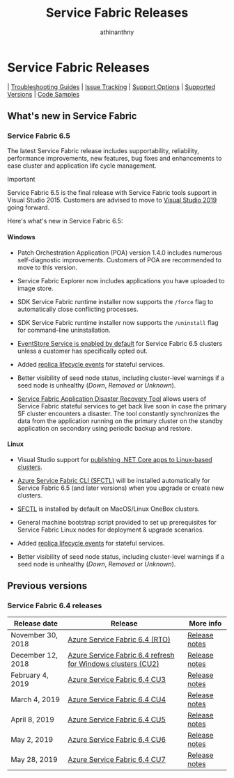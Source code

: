 ﻿---
title: Service Fabric Releases
description: Release notes for the latest features and improvements in Service Fabric.
author: athinanthny
manager: chackdan
ms.author: atsenthi
ms.date: 6/10/2019
ms.topic: conceptual
ms.service: service-fabric
hide_comments: true
hideEdit: true
---

# Service Fabric Releases

| <a href="https://github.com/Azure/Service-Fabric-Troubleshooting-Guides" target="blank">Troubleshooting Guides</a> 
| <a href="https://github.com/Azure/service-fabric-issues" target="blank">Issue Tracking</a> 
| <a href="https://docs.microsoft.com/en-us/azure/service-fabric/service-fabric-support" target="blank">Support Options</a> 
| <a href="https://docs.microsoft.com/en-us/azure/service-fabric/service-fabric-versions" target="blank">Supported Versions</a> 
| <a href="https://azure.microsoft.com/en-us/resources/samples/?service=service-fabric&sort=0" target="blank">Code Samples</a>

## **What's new in Service Fabric**

### Service Fabric 6.5

The latest Service Fabric release includes supportability, reliability, performance improvements, new features, bug fixes and enhancements to ease cluster and application life cycle management.

> [!IMPORTANT]
> Service Fabric 6.5 is the final release with Service Fabric tools support in Visual Studio 2015. Customers are advised to move to [Visual Studio 2019](https://visualstudio.microsoft.com/vs/compare/) going forward.

Here's what's new in Service Fabric 6.5:

#### Windows

- Patch Orchestration Application (POA) version 1.4.0 includes numerous self-diagnostic improvements. Customers of POA are recommended to move to this version.

- Service Fabric Explorer now includes applications you have uploaded to image store.

- SDK Service Fabric runtime installer now supports the `/force` flag to automatically close conflicting processes.  

- SDK Service Fabric runtime installer now supports the `/uninstall` flag for command-line uninstallation.

- [EventStore Service is enabled by default](service-fabric-visualizing-your-cluster.md#event-store) for Service Fabric 6.5 clusters unless a customer has specifically opted out.

- Added [replica lifecycle events](service-fabric-diagnostics-event-generation-operational.md#replica-events) for stateful services.

- Better visibility of seed node status, including cluster-level warnings if a seed node is unhealthy (*Down*, *Removed* or *Unknown*).

- [Service Fabric Application Disaster Recovery Tool](https://github.com/Microsoft/Service-Fabric-AppDRTool) allows users of Service Fabric stateful services to get back live soon in case the primary SF cluster encounters a disaster. The tool constantly synchronizes the data from the application running on the primary cluster on the standby application on secondary using periodic backup and restore.

#### Linux

- Visual Studio support for [publishing .NET Core apps to Linux-based clusters](service-fabric-how-to-publish-linux-app-vs.md).

- [Azure Service Fabric CLI (SFCTL)](https://docs.microsoft.com/en-us/azure/service-fabric/service-fabric-cli) will be installed automatically for Service Fabric 6.5 (and later versions) when you upgrade or create new clusters.

- [SFCTL](https://docs.microsoft.com/en-us/azure/service-fabric/service-fabric-cli) is installed by default on MacOS/Linux OneBox clusters.

- General machine bootstrap script provided to set up prerequisites for Service Fabric Linux nodes for deployment & upgrade scenarios.

- Added [replica lifecycle events](service-fabric-diagnostics-event-generation-operational.md#replica-events) for stateful services.

- Better visibility of seed node status, including cluster-level warnings if a seed node is unhealthy (*Down*, *Removed* or *Unknown*).

## Previous versions

### Service Fabric 6.4 releases

| Release date | Release | More info |
|---|---|---|
| November 30, 2018 | [Azure Service Fabric 6.4 (RTO)](https://blogs.msdn.microsoft.com/azureservicefabric/2018/11/30/azure-service-fabric-6-4-release/)  | [Release notes](https://msdnshared.blob.core.windows.net/media/2018/12/Service-Fabric-6.4-Release.pdf)|
| December 12, 2018 | [Azure Service Fabric 6.4 refresh for Windows clusters (CU2)](https://blogs.msdn.microsoft.com/azureservicefabric/2018/12/12/azure-service-fabric-6-4-refresh-for-windows-clusters/)  | [Release notes](https://msdnshared.blob.core.windows.net/media/2018/12/Links.pdf)  |
| February 4, 2019 | [Azure Service Fabric 6.4 CU3](https://blogs.msdn.microsoft.com/azureservicefabric/2019/02/04/azure-service-fabric-6-4-refresh-release/) | [Release notes](https://msdnshared.blob.core.windows.net/media/2019/02/Service-Fabric-6.4CU3-Release-Notes.pdf) |
| March 4, 2019 | [Azure Service Fabric 6.4 CU4](https://blogs.msdn.microsoft.com/azureservicefabric/2019/03/12/azure-service-fabric-6-4-refresh-release-2/) | [Release notes](https://msdnshared.blob.core.windows.net/media/2019/03/Service-Fabric-6.4CU4-Release-Notes.pdf)
| April 8, 2019 | [Azure Service Fabric 6.4 CU5](https://blogs.msdn.microsoft.com/azureservicefabric/2019/04/08/azure-service-fabric-6-4-refresh-release-5/) | [Release notes](https://msdnshared.blob.core.windows.net/media/2019/04/Service-Fabric-6.4CU5-ReleaseNotes3.pdf)
| May 2, 2019 | [Azure Service Fabric 6.4 CU6](https://blogs.msdn.microsoft.com/azureservicefabric/2019/05/02/azure-service-fabric-6-4-refresh-release-3/) | [Release notes](https://msdnshared.blob.core.windows.net/media/2019/05/Service-Fabric-64CU6-Release-Notes-V2.pdf)
| May 28, 2019 | [Azure Service Fabric 6.4 CU7](https://blogs.msdn.microsoft.com/azureservicefabric/2019/05/28/azure-service-fabric-6-4-refresh-release-4/) | [Release notes](https://msdnshared.blob.core.windows.net/media/2019/05/Service_Fabric_64CU7_Release_Notes1.pdf)